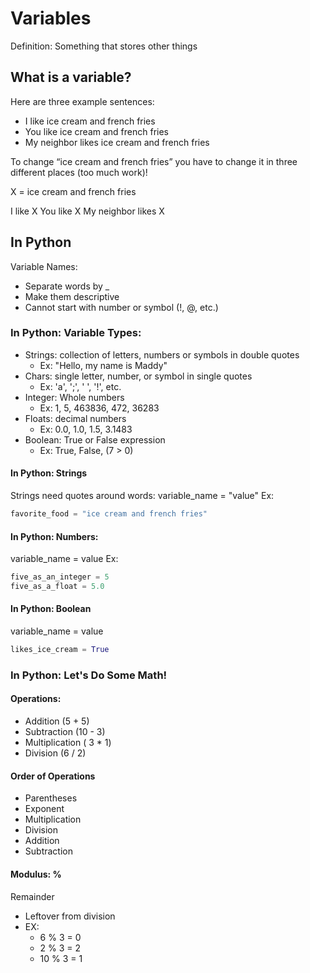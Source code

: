 # Variables
Definition: Something that stores other things
## What is a variable? 
Here are three example sentences: 

* I like ice cream and french fries
* You like ice cream and french fries
* My neighbor likes ice cream and french fries

To change “ice cream and french fries” you have to change it in three different places (too much work)!

X = ice cream and french fries

I like X
You like X
My neighbor likes X

## In Python
Variable Names:
* Separate words by _
* Make them descriptive
* Cannot start with number or symbol (!, @, etc.)

### In Python: Variable Types:
* Strings: collection of letters, numbers or symbols in double quotes
  * Ex: "Hello, my name is Maddy"
* Chars: single letter, number, or symbol in single quotes
  * Ex: 'a', ';', ' ', '!', etc.
* Integer: Whole numbers
  * Ex: 1, 5, 463836, 472, 36283
* Floats: decimal numbers
  * Ex: 0.0, 1.0, 1.5, 3.1483
* Boolean: True or False expression
  * Ex: True, False, (7 > 0)

#### In Python: Strings
Strings need quotes around words:
variable_name = "value"
Ex:
```python
favorite_food = "ice cream and french fries"
```
#### In Python: Numbers:
variable_name = value
Ex:
```python
five_as_an_integer = 5
five_as_a_float = 5.0
```
#### In Python: Boolean
variable_name = value
```python
likes_ice_cream = True
```
### In Python: Let's Do Some Math!
#### Operations:
* Addition (5 \+ 5)
* Subtraction (10 \- 3)
* Multiplication ( 3 \* 1)
* Division (6 \/ 2)
#### Order of Operations
* Parentheses
* Exponent
* Multiplication
* Division
* Addition
* Subtraction
#### Modulus: %
Remainder
* Leftover from division
* EX:
  * 6 % 3 = 0
  * 2 % 3 = 2
  * 10 % 3 = 1
